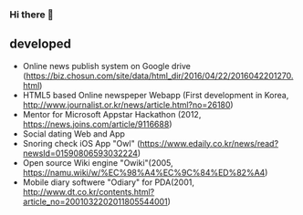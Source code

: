 ### Hi there 👋

## developed
- Online news publish system on Google drive (https://biz.chosun.com/site/data/html_dir/2016/04/22/2016042201270.html)
- HTML5 based Online newspeper Webapp (First development in Korea, http://www.journalist.or.kr/news/article.html?no=26180)
- Mentor for Microsoft Appstar Hackathon (2012, https://news.joins.com/article/9116688)
- Social dating Web and App
- Snoring check iOS App "Owl" (https://www.edaily.co.kr/news/read?newsId=01590806593032224)
- Open source Wiki engine "Owiki"(2005, https://namu.wiki/w/%EC%98%A4%EC%9C%84%ED%82%A4)
- Mobile diary softwere "Odiary" for PDA(2001, http://www.dt.co.kr/contents.html?article_no=2001032202011805544001)

<!--
**jungyoun/jungyoun** is a ✨ _special_ ✨ repository because its `README.md` (this file) appears on your GitHub profile.

Here are some ideas to get you started:

- 🔭 I’m currently working on ...
- 🌱 I’m currently learning ...
- 👯 I’m looking to collaborate on ...
- 🤔 I’m looking for help with ...
- 💬 Ask me about ...
- 📫 How to reach me: ...
- 😄 Pronouns: ...
- ⚡ Fun fact: ...
-->
